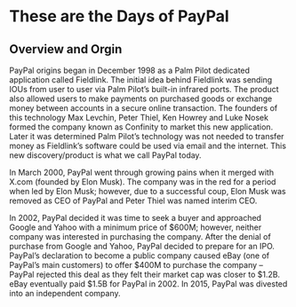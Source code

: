 # These are the Days of PayPal

## Overview and Orgin
PayPal origins began in December 1998 as a Palm Pilot dedicated application called Fieldlink.  The initial idea behind Fieldlink was sending IOUs from user to user via Palm Pilot’s built-in infrared ports.  The product also allowed users to make payments on purchased goods or exchange money between accounts in a secure online transaction.  The founders of this technology Max Levchin, Peter Thiel, Ken Howrey and Luke Nosek formed the company known as Confinity to market this new application. Later it was determined Palm Pilot’s technology was not needed to transfer money as Fieldlink’s software could be used via email and the internet.  This new discovery/product is what we call PayPal today.

In March 2000, PayPal went through growing pains when it merged with X.com (founded by Elon Musk).  The company was in the red for a period when led by Elon Musk; however, due to a successful coup, Elon Musk was removed as CEO of PayPal and Peter Thiel was named interim CEO.

In 2002, PayPal decided it was time to seek a buyer and approached Google and Yahoo with a minimum price of $600M; however, neither company was interested in purchasing the company.  After the denial of purchase from Google and Yahoo, PayPal decided to prepare for an IPO.  PayPal’s declaration to become a public company caused eBay (one of PayPal’s main customers) to offer $400M to purchase the company – PayPal rejected this deal as they felt their market cap was closer to $1.2B.  eBay eventually paid $1.5B for PayPal in 2002.  In 2015, PayPal was divested into an independent company. 
